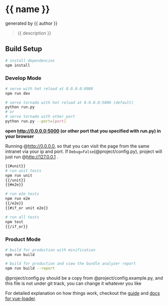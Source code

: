 # {{ name }}

generated by {{ author }}

> {{ description }}

## Build Setup

```bash
# install dependencies
npm install

```

### Develop Mode

```bash
# serve with hot reload at 0.0.0.0:8080
npm run dev
```

```bash
# serve tornado with hot reload at 0.0.0.0:5000 (default)
python run.py
# or
# serve tornado with other port
python run.py --port=[port]
```

**open http://0.0.0.0:5000 (or other port that you specified with run.py) in your browser**

Running @http://0.0.0.0, so that you can visit the page from the same intranet via your ip and port. If `Debug=False`(@project/config.py), project will just run @http://127.0.0.1 .

```bash
{{#unit}}
# run unit tests
npm run unit
{{/unit}}
{{#e2e}}

# run e2e tests
npm run e2e
{{/e2e}}
{{#if_or unit e2e}}

# run all tests
npm test
{{/if_or}}
```

### Product Mode

```bash
# build for production with minification
npm run build

# build for production and view the bundle analyzer report
npm run build --report
```

@project/config.py should be a copy from @project/config.example.py, and this file is not under git track, you can change it whatever you like

For detailed explanation on how things work, checkout the [guide](http://vuejs-templates.github.io/webpack/) and [docs for vue-loader](http://vuejs.github.io/vue-loader).
